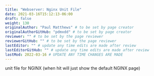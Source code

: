 ```yaml
---
title: "Webserver: Nginx Unit File"
date: 2021-03-16T15:12:13-06:00
draft: false
weight: 130
originalAuthor: "Paul Matthews" # to be set by page creator
originalAuthorGitHub: "pdmxdd" # to be set by page creator
reviewer: "" # to be set by the page reviewer
reviewerGitHub: "" # to be set by the page reviewer
lastEditor: "" # update any time edits are made after review
lastEditorGitHub: "" # update any time edits are made after review
lastMod: 2022-03-16 # UPDATE ANY TIME CHANGES ARE MADE
---
```


unit file for NGINX (when hit will just show the default NGINX page)